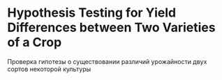 # Hypothesis Testing for Yield Differences between Two Varieties of a Crop

Проверка гипотезы о существовании различий урожайности двух сортов некоторой культуры
